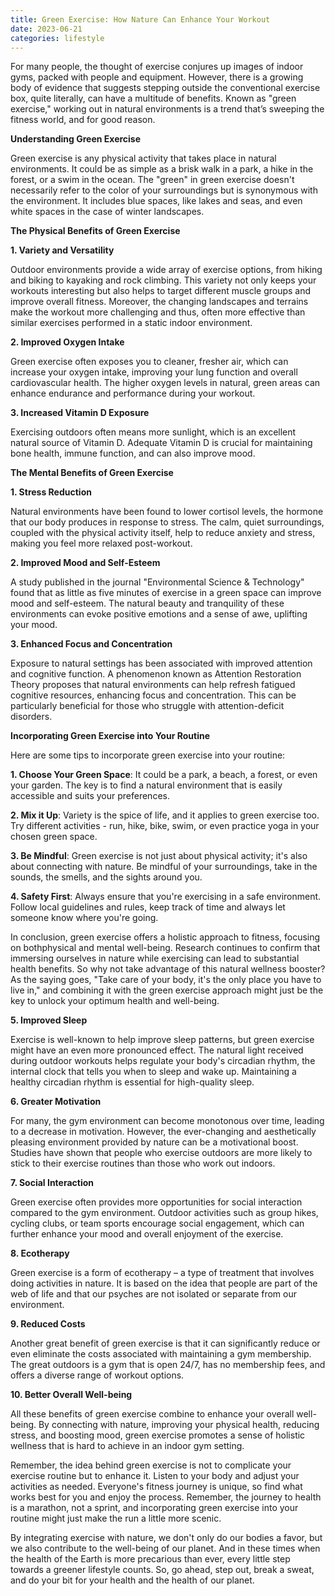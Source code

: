 ```yaml
---
title: Green Exercise: How Nature Can Enhance Your Workout
date: 2023-06-21
categories: lifestyle
---
```

For many people, the thought of exercise conjures up images of indoor gyms, packed with people and equipment. However, there is a growing body of evidence that suggests stepping outside the conventional exercise box, quite literally, can have a multitude of benefits. Known as "green exercise," working out in natural environments is a trend that’s sweeping the fitness world, and for good reason.

**Understanding Green Exercise**

Green exercise is any physical activity that takes place in natural environments. It could be as simple as a brisk walk in a park, a hike in the forest, or a swim in the ocean. The "green" in green exercise doesn't necessarily refer to the color of your surroundings but is synonymous with the environment. It includes blue spaces, like lakes and seas, and even white spaces in the case of winter landscapes.

**The Physical Benefits of Green Exercise**

**1. Variety and Versatility**

Outdoor environments provide a wide array of exercise options, from hiking and biking to kayaking and rock climbing. This variety not only keeps your workouts interesting but also helps to target different muscle groups and improve overall fitness. Moreover, the changing landscapes and terrains make the workout more challenging and thus, often more effective than similar exercises performed in a static indoor environment.

**2. Improved Oxygen Intake**

Green exercise often exposes you to cleaner, fresher air, which can increase your oxygen intake, improving your lung function and overall cardiovascular health. The higher oxygen levels in natural, green areas can enhance endurance and performance during your workout.

**3. Increased Vitamin D Exposure**

Exercising outdoors often means more sunlight, which is an excellent natural source of Vitamin D. Adequate Vitamin D is crucial for maintaining bone health, immune function, and can also improve mood.

**The Mental Benefits of Green Exercise**

**1. Stress Reduction**

Natural environments have been found to lower cortisol levels, the hormone that our body produces in response to stress. The calm, quiet surroundings, coupled with the physical activity itself, help to reduce anxiety and stress, making you feel more relaxed post-workout.

**2. Improved Mood and Self-Esteem**

A study published in the journal "Environmental Science & Technology" found that as little as five minutes of exercise in a green space can improve mood and self-esteem. The natural beauty and tranquility of these environments can evoke positive emotions and a sense of awe, uplifting your mood.

**3. Enhanced Focus and Concentration**

Exposure to natural settings has been associated with improved attention and cognitive function. A phenomenon known as Attention Restoration Theory proposes that natural environments can help refresh fatigued cognitive resources, enhancing focus and concentration. This can be particularly beneficial for those who struggle with attention-deficit disorders.

**Incorporating Green Exercise into Your Routine**

Here are some tips to incorporate green exercise into your routine:

**1. Choose Your Green Space**: It could be a park, a beach, a forest, or even your garden. The key is to find a natural environment that is easily accessible and suits your preferences.

**2. Mix it Up**: Variety is the spice of life, and it applies to green exercise too. Try different activities - run, hike, bike, swim, or even practice yoga in your chosen green space.

**3. Be Mindful**: Green exercise is not just about physical activity; it's also about connecting with nature. Be mindful of your surroundings, take in the sounds, the smells, and the sights around you.

**4. Safety First**: Always ensure that you're exercising in a safe environment. Follow local guidelines and rules, keep track of time and always let someone know where you're going.

In conclusion, green exercise offers a holistic approach to fitness, focusing on bothphysical and mental well-being. Research continues to confirm that immersing ourselves in nature while exercising can lead to substantial health benefits. So why not take advantage of this natural wellness booster? As the saying goes, "Take care of your body, it's the only place you have to live in," and combining it with the green exercise approach might just be the key to unlock your optimum health and well-being.

**5. Improved Sleep**

Exercise is well-known to help improve sleep patterns, but green exercise might have an even more pronounced effect. The natural light received during outdoor workouts helps regulate your body's circadian rhythm, the internal clock that tells you when to sleep and wake up. Maintaining a healthy circadian rhythm is essential for high-quality sleep.

**6. Greater Motivation**

For many, the gym environment can become monotonous over time, leading to a decrease in motivation. However, the ever-changing and aesthetically pleasing environment provided by nature can be a motivational boost. Studies have shown that people who exercise outdoors are more likely to stick to their exercise routines than those who work out indoors.

**7. Social Interaction**

Green exercise often provides more opportunities for social interaction compared to the gym environment. Outdoor activities such as group hikes, cycling clubs, or team sports encourage social engagement, which can further enhance your mood and overall enjoyment of the exercise.

**8. Ecotherapy**

Green exercise is a form of ecotherapy – a type of treatment that involves doing activities in nature. It is based on the idea that people are part of the web of life and that our psyches are not isolated or separate from our environment.

**9. Reduced Costs**

Another great benefit of green exercise is that it can significantly reduce or even eliminate the costs associated with maintaining a gym membership. The great outdoors is a gym that is open 24/7, has no membership fees, and offers a diverse range of workout options.

**10. Better Overall Well-being**

All these benefits of green exercise combine to enhance your overall well-being. By connecting with nature, improving your physical health, reducing stress, and boosting mood, green exercise promotes a sense of holistic wellness that is hard to achieve in an indoor gym setting.

Remember, the idea behind green exercise is not to complicate your exercise routine but to enhance it. Listen to your body and adjust your activities as needed. Everyone's fitness journey is unique, so find what works best for you and enjoy the process. Remember, the journey to health is a marathon, not a sprint, and incorporating green exercise into your routine might just make the run a little more scenic.

By integrating exercise with nature, we don't only do our bodies a favor, but we also contribute to the well-being of our planet. And in these times when the health of the Earth is more precarious than ever, every little step towards a greener lifestyle counts. So, go ahead, step out, break a sweat, and do your bit for your health and the health of our planet.